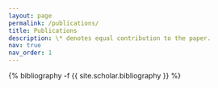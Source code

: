```yaml
---
layout: page
permalink: /publications/
title: Publications
description: \* denotes equal contribution to the paper.
nav: true
nav_order: 1
---
```

<!-- _pages/publications.md -->
<div class="publications">

{% bibliography -f {{ site.scholar.bibliography }} %}

</div>
